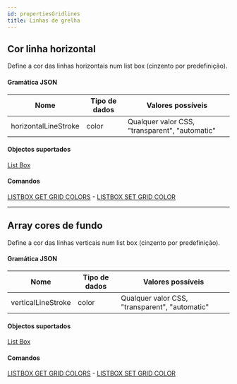 ```yaml
---
id: propertiesGridlines
title: Linhas de grelha
---
```


## Cor linha horizontal

Define a cor das linhas horizontais num list box (cinzento por predefinição).

#### Gramática JSON

| Nome                 | Tipo de dados | Valores possíveis                              |
| -------------------- | ------------- | ---------------------------------------------- |
| horizontalLineStroke | color         | Qualquer valor CSS, "transparent", "automatic" |

#### Objectos suportados

[List Box](listbox_overview.md)

#### Comandos

[LISTBOX GET GRID COLORS](../commands-legacy/listbox-get-grid-colors.md) - [LISTBOX SET GRID COLOR](../commands-legacy/listbox-set-grid-color.md)

---

## Array cores de fundo

Define a cor das linhas verticais num list box (cinzento por predefinição).

#### Gramática JSON

| Nome               | Tipo de dados | Valores possíveis                              |
| ------------------ | ------------- | ---------------------------------------------- |
| verticalLineStroke | color         | Qualquer valor CSS, "transparent", "automatic" |

#### Objectos suportados

[List Box](listbox_overview.md)

#### Comandos

[LISTBOX GET GRID COLORS](../commands-legacy/listbox-get-grid-colors.md) - [LISTBOX SET GRID COLOR](../commands-legacy/listbox-set-grid-color.md)
